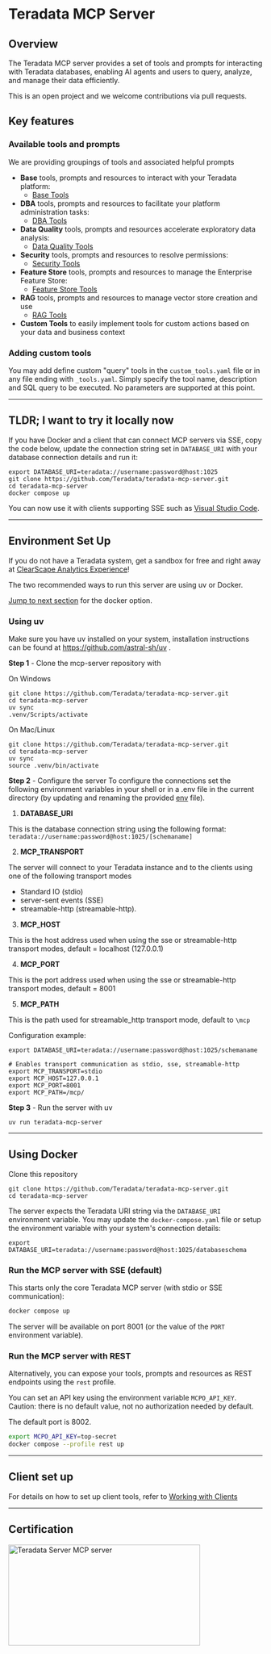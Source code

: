 # Teradata MCP Server

## Overview
The Teradata MCP server provides a set of tools and prompts for interacting with Teradata databases, enabling AI agents and users to query, analyze, and manage their data efficiently. 

This is an open project and we welcome contributions via pull requests.


## Key features

### Available tools and prompts

We are providing groupings of tools and associated helpful prompts
- **Base** tools, prompts and resources to interact with your Teradata platform:
  - [Base Tools](src/teradata_mcp_server/tools/base/README.md)
- **DBA** tools, prompts and resources to facilitate your platform administration tasks:
  - [DBA Tools](src/teradata_mcp_server/tools/dba/README.md)
- **Data Quality** tools, prompts and resources accelerate exploratory data analysis:
  - [Data Quality Tools](src/teradata_mcp_server/tools/qlty/README.md)
- **Security** tools, prompts and resources to resolve permissions:
  - [Security Tools](src/teradata_mcp_server/tools/sec/README.md)
- **Feature Store** tools, prompts and resources to manage the Enterprise Feature Store:
  - [Feature Store Tools](src/teradata_mcp_server/tools/fs/README.md)
- **RAG** tools, prompts and resources to manage vector store creation and use
  - [RAG Tools](src/teradata_mcp_server/tools/rag/README.md)
- **Custom Tools** to easily implement tools for custom actions based on your data and business context 

### Adding custom tools
You may add define custom "query" tools in the `custom_tools.yaml` file or in any file ending with `_tools.yaml`. 
Simply specify the tool name, description and SQL query to be executed. No parameters are supported at this point.


--------------------------------------------------------------------------------------

## TLDR; I want to try it locally now

If you have Docker and a client that can connect MCP servers via SSE, copy the code below, update the connection string set in `DATABASE_URI` with your database connection details and run it:

```
export DATABASE_URI=teradata://username:password@host:1025
git clone https://github.com/Teradata/teradata-mcp-server.git
cd teradata-mcp-server
docker compose up
```

You can now use it with clients supporting SSE such as [Visual Studio Code](#using-with-visual-studio-code-co-pilot).



--------------------------------------------------------------------------------------
## Environment Set Up 

If you do not have a Teradata system, get a sandbox for free and right away at [ClearScape Analytics Experience](https://www.teradata.com/getting-started/demos/clearscape-analytics)!


The two recommended ways to run this server are using uv or Docker. 

[Jump to next section](#using-docker) for the docker option.

### Using uv

Make sure you have uv installed on your system, installation instructions can be found at https://github.com/astral-sh/uv .

**Step 1** - Clone the mcp-server repository with 

On Windows
```
git clone https://github.com/Teradata/teradata-mcp-server.git
cd teradata-mcp-server
uv sync
.venv/Scripts/activate
```

On Mac/Linux
```
git clone https://github.com/Teradata/teradata-mcp-server.git
cd teradata-mcp-server
uv sync
source .venv/bin/activate
```

**Step 2** - Configure the server
To configure the connections set the following environment variables in your shell or in a .env file in the current directory (by updating and renaming the provided [env](./env) file).

1. **DATABASE_URI**

This is the database connection string using the following format:  `teradata://username:password@host:1025/[schemaname]`

2. **MCP_TRANSPORT**

The server will connect to your Teradata instance and to the clients using one of the following transport modes 
- Standard IO (stdio)
- server-sent events (SSE)  
- streamable-http (streamable-http). 

3. **MCP_HOST**

This is the host address used when using the sse or streamable-http transport modes, default = localhost (127.0.0.1)

4. **MCP_PORT**

This is the port address used when using the sse or streamable-http transport modes, default = 8001

5. **MCP_PATH**

This is the path used for streamable_http transport mode, default to `\mcp`


Configuration example:
```
export DATABASE_URI=teradata://username:password@host:1025/schemaname

# Enables transport communication as stdio, sse, streamable-http
export MCP_TRANSPORT=stdio 
export MCP_HOST=127.0.0.1
export MCP_PORT=8001
export MCP_PATH=/mcp/
```

**Step 3** - Run the server with uv

`uv run teradata-mcp-server`

--------------------------------------------------------------------------------------
## Using Docker

Clone this repository
```
git clone https://github.com/Teradata/teradata-mcp-server.git
cd teradata-mcp-server
```

The server expects the Teradata URI string via the `DATABASE_URI` environment variable. You may update the `docker-compose.yaml` file or setup the environment variable with your system's connection details:

`export DATABASE_URI=teradata://username:password@host:1025/databaseschema`

### Run the MCP server with SSE (default)

This starts only the core Teradata MCP server (with stdio or SSE communication):

```sh
docker compose up
```

The server will be available on port 8001 (or the value of the `PORT` environment variable).

### Run the MCP server with REST

Alternatively, you can expose your tools, prompts and resources as REST endpoints using the `rest` profile.

You can set an API key using the environment variable `MCPO_API_KEY`. 
Caution: there is no default value, not no authorization needed by default.

The default port is 8002.

```sh
export MCPO_API_KEY=top-secret
docker compose --profile rest up
```

---------------------------------------------------------------------
## Client set up

For details on how to set up client tools, refer to [Working with Clients](documentation/working_with_clients.md)


---------------------------------------------------------------------
## Certification
<a href="https://glama.ai/mcp/servers/@Teradata/teradata-mcp-server">
  <img width="380" height="200" src="https://glama.ai/mcp/servers/@Teradata/teradata-mcp-server/badge" alt="Teradata Server MCP server" />
</a>